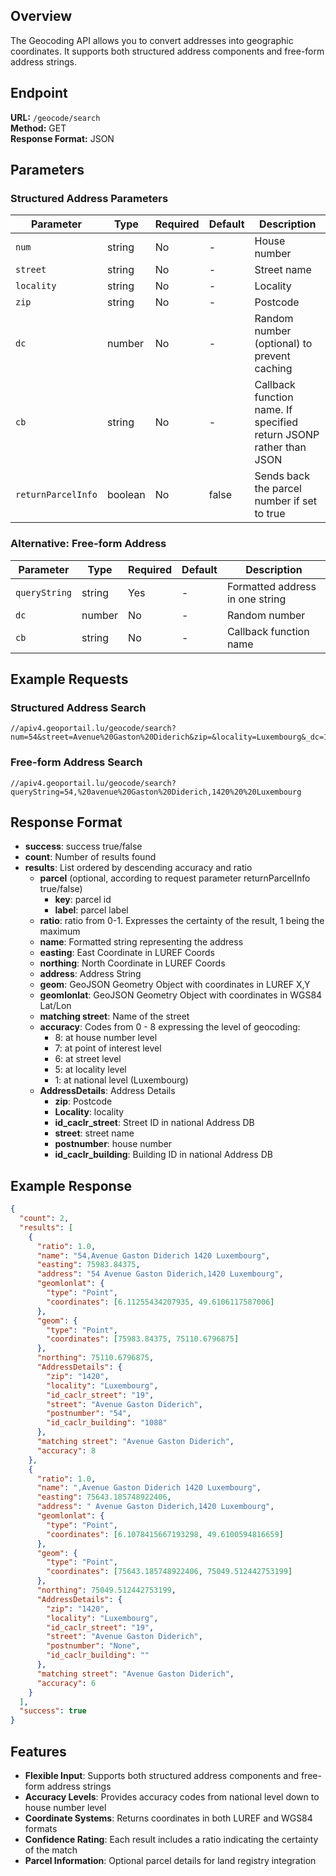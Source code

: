 ## Overview

The Geocoding API allows you to convert addresses into geographic coordinates. It supports both structured address components and free-form address strings.

## Endpoint

**URL:** `/geocode/search`  
**Method:** GET  
**Response Format:** JSON

## Parameters

### Structured Address Parameters

| Parameter | Type | Required | Default | Description |
|-----------|------|----------|---------|-------------|
| `num` | string | No | - | House number |
| `street` | string | No | - | Street name |
| `locality` | string | No | - | Locality |
| `zip` | string | No | - | Postcode |
| `dc` | number | No | - | Random number (optional) to prevent caching |
| `cb` | string | No | - | Callback function name. If specified return JSONP rather than JSON |
| `returnParcelInfo` | boolean | No | false | Sends back the parcel number if set to true |

### Alternative: Free-form Address

| Parameter | Type | Required | Default | Description |
|-----------|------|----------|---------|-------------|
| `queryString` | string | Yes | - | Formatted address in one string |
| `dc` | number | No | - | Random number |
| `cb` | string | No | - | Callback function name |

## Example Requests

### Structured Address Search

```
//apiv4.geoportail.lu/geocode/search?num=54&street=Avenue%20Gaston%20Diderich&zip=&locality=Luxembourg&_dc=1386599465147&cb=stcCallback1001
```

### Free-form Address Search

```
//apiv4.geoportail.lu/geocode/search?queryString=54,%20avenue%20Gaston%20Diderich,1420%20%20Luxembourg
```

## Response Format

- **success**: success true/false
- **count**: Number of results found
- **results**: List ordered by descending accuracy and ratio
  - **parcel** (optional, according to request parameter returnParcelInfo true/false)
    - **key**: parcel id
    - **label**: parcel label
  - **ratio**: ratio from 0-1. Expresses the certainty of the result, 1 being the maximum
  - **name**: Formatted string representing the address
  - **easting**: East Coordinate in LUREF Coords
  - **northing**: North Coordinate in LUREF Coords
  - **address**: Address String
  - **geom**: GeoJSON Geometry Object with coordinates in LUREF X,Y
  - **geomlonlat**: GeoJSON Geometry Object with coordinates in WGS84 Lat/Lon
  - **matching street**: Name of the street
  - **accuracy**: Codes from 0 - 8 expressing the level of geocoding:
    - 8: at house number level
    - 7: at point of interest level
    - 6: at street level
    - 5: at locality level
    - 1: at national level (Luxembourg)
  - **AddressDetails**: Address Details
    - **zip**: Postcode
    - **Locality**: locality
    - **id_caclr_street**: Street ID in national Address DB
    - **street**: street name
    - **postnumber**: house number
    - **id_caclr_building**: Building ID in national Address DB

## Example Response

```json
{
  "count": 2,
  "results": [
    {
      "ratio": 1.0,
      "name": "54,Avenue Gaston Diderich 1420 Luxembourg",
      "easting": 75983.84375,
      "address": "54 Avenue Gaston Diderich,1420 Luxembourg",
      "geomlonlat": {
        "type": "Point",
        "coordinates": [6.11255434207935, 49.6106117587006]
      },
      "geom": {
        "type": "Point",
        "coordinates": [75983.84375, 75110.6796875]
      },
      "northing": 75110.6796875,
      "AddressDetails": {
        "zip": "1420",
        "locality": "Luxembourg",
        "id_caclr_street": "19",
        "street": "Avenue Gaston Diderich",
        "postnumber": "54",
        "id_caclr_building": "1088"
      },
      "matching street": "Avenue Gaston Diderich",
      "accuracy": 8
    },
    {
      "ratio": 1.0,
      "name": ",Avenue Gaston Diderich 1420 Luxembourg",
      "easting": 75643.185748922406,
      "address": " Avenue Gaston Diderich,1420 Luxembourg",
      "geomlonlat": {
        "type": "Point",
        "coordinates": [6.1078415667193298, 49.6100594816659]
      },
      "geom": {
        "type": "Point",
        "coordinates": [75643.185748922406, 75049.512442753199]
      },
      "northing": 75049.512442753199,
      "AddressDetails": {
        "zip": "1420",
        "locality": "Luxembourg",
        "id_caclr_street": "19",
        "street": "Avenue Gaston Diderich",
        "postnumber": "None",
        "id_caclr_building": ""
      },
      "matching street": "Avenue Gaston Diderich",
      "accuracy": 6
    }
  ],
  "success": true
}
```

## Features

- **Flexible Input**: Supports both structured address components and free-form address strings
- **Accuracy Levels**: Provides accuracy codes from national level down to house number level
- **Coordinate Systems**: Returns coordinates in both LUREF and WGS84 formats
- **Confidence Rating**: Each result includes a ratio indicating the certainty of the match
- **Parcel Information**: Optional parcel details for land registry integration